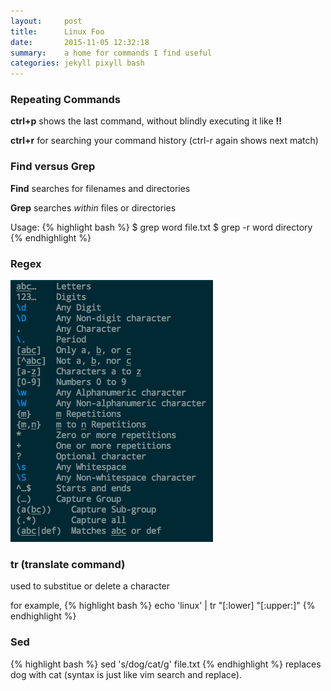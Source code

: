 ```yaml
---
layout:     post
title:      Linux Foo
date:       2015-11-05 12:32:18
summary:    a home for commands I find useful
categories: jekyll pixyll bash
---
```


### Repeating Commands

**ctrl+p** shows the last command, without blindly executing it like **!!**

**ctrl+r** for searching your command history (ctrl-r again shows next match)

### Find versus Grep

**Find** searches for filenames and directories

**Grep** searches *within* files or directories

Usage:
{% highlight bash %}
$ grep word file.txt
$ grep -r word directory
{% endhighlight %}

### Regex

![regex](../images/regex.png)

### tr (translate command)
used to substitue or delete a character

for example, 
{% highlight bash %}
echo 'linux' | tr "[:lower] "[:upper:]"
{% endhighlight %}

### Sed

{% highlight bash %}
sed 's/dog/cat/g' file.txt
{% endhighlight %}
replaces dog with cat (syntax is just like vim search and replace).






